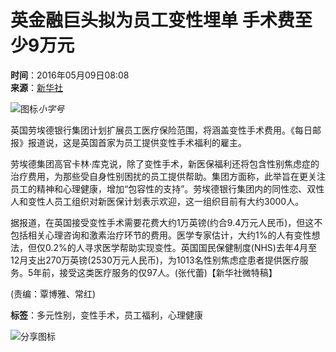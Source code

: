 # 英金融巨头拟为员工变性埋单 手术费至少9万元

**时间**：2016年05月09日08:08  
**来源**：[新华社](http://www.xinhuanet.com/)  

![图标](/img/2020wbc/imgs/icon_type.png)_小字号_

英国劳埃德银行集团计划扩展员工医疗保险范围，将涵盖变性手术费用。《每日邮报》报道说，这是英国首家为员工提供变性手术福利的雇主。

劳埃德集团高官卡林·库克说，除了变性手术，新医保福利还将包含性别焦虑症的治疗费用，为那些受自身性别困扰的员工提供帮助。集团方面称，此举旨在更关注员工的精神和心理健康，增加“包容性的支持”。劳埃德银行集团内的同性恋、双性人和变性人员工组织对新医保计划表示欢迎，这一组织目前有大约3000人。

据报道，在英国接受变性手术需要花费大约1万英镑(约合9.4万元人民币)，但这不包括相关心理咨询和激素治疗环节的费用。医学专家估计，大约1%的人有变性想法，但仅0.2%的人寻求医学帮助实现变性。英国国民保健制度(NHS)去年4月至12月支出270万英镑(2530万元人民币)，为1013名性别焦虑症患者提供医疗服务。5年前，接受这类医疗服务的仅97人。(张代蕾)【新华社微特稿】

(责编：覃博雅、常红)

**标签**：多元性别，变性手术，员工福利，心理健康

![分享图标](/img/2020wbc/imgs/share.png) 